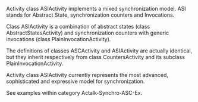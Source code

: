 Activity class ASIActivity implements a mixed synchronization model.
ASI stands for Abstract State, synchronization counters and Invocations.

Class ASIActivity is a combination of abstract states (class AbstractStatesActivity) and synchronization counters with generic invocations (class PlainInvocationActivity).

The definitions of classes ASCActivity and ASIActivity are actually identical, but they inherit respectively from class CountersActivity and its subclass PlainInvocationActivity.

Activity class ASIActivity currently represents the most advanced, sophisticated and expressive model for synchronization.

See examples within category Actalk-Synchro-ASC-Ex.